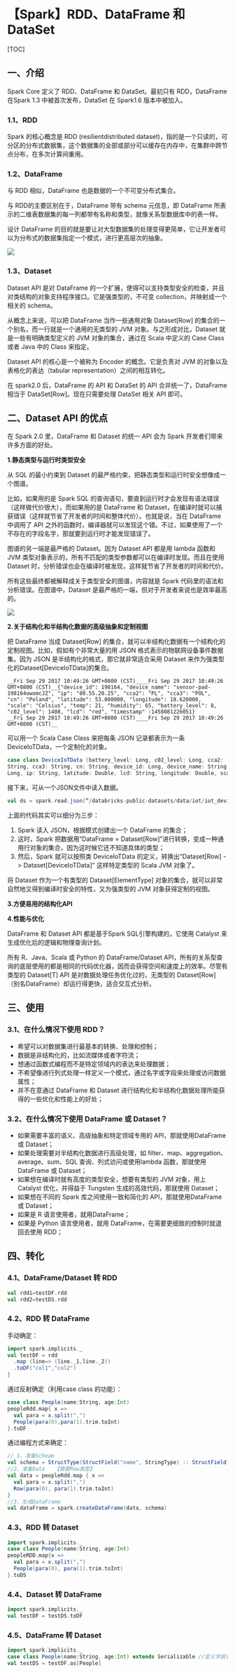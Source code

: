 # 【Spark】RDD、DataFrame 和 DataSet

[TOC]

## 一、介绍

Spark Core 定义了 RDD、DataFrame 和 DataSet。最初只有 RDD，DataFrame 在Spark 1.3 中被首次发布，DataSet 在 Spark1.6 版本中被加入。

### 1.1、RDD

Spark 的核心概念是 RDD (resilientdistributed dataset)，指的是一个只读的，可分区的分布式数据集，这个数据集的全部或部分可以缓存在内存中，在集群中跨节点分布，在多次计算间重用。

### 1.2、DataFrame

与 RDD 相似，DataFrame 也是数据的一个不可变分布式集合。

与 RDD的主要区别在于，DataFrame 带有 schema 元信息，即 DataFrame 所表示的二维表数据集的每一列都带有名称和类型，就像关系型数据库中的表一样。

设计 DataFrame 的目的就是要让对大型数据集的处理变得更简单，它让开发者可以为分布式的数据集指定一个模式，进行更高层次的抽象。

![](../../../../images/spark/base/RDD-DF.jpg)

### 1.3、Dataset

Dataset API 是对 DataFrame 的一个扩展，使得可以支持类型安全的检查，并且对类结构的对象支持程序接口。它是强类型的，不可变 collection，并映射成一个相关的 schema。

从概念上来说，可以把 DataFrame 当作一些通用对象 Dataset[Row] 的集合的一个别名，而一行就是一个通用的无类型的 JVM 对象。与之形成对比，Dataset 就是一些有明确类型定义的 JVM 对象的集合，通过在 Scala 中定义的 Case Class 或者 Java 中的 Class 来指定。

Dataset API 的核心是一个被称为 Encoder 的概念。它是负责对 JVM 的对象以及表格化的表达（tabular representation）之间的相互转化。 

在 spark2.0 后，DataFrame 的 API 和 DataSet 的 API 合并统一了，DataFrame 相当于 DataSet[Row]。现在只需要处理 DataSet 相关 API 即可。

## 二、Dataset API 的优点

在 Spark 2.0 里，DataFrame 和 Dataset 的统一 API 会为 Spark 开发者们带来许多方面的好处。

**1.静态类型与运行时类型安全**

从 SQL 的最小约束到 Dataset 的最严格约束，把静态类型和运行时安全想像成一个图谱。

比如，如果用的是 Spark SQL 的查询语句，要直到运行时才会发现有语法错误（这样做代价很大），而如果用的是 DataFrame 和 Dataset，在编译时就可以捕获错误（这样就节省了开发者的时间和整体代价）。也就是说，当在 DataFrame 中调用了 API 之外的函数时，编译器就可以发现这个错。不过，如果使用了一个不存在的字段名字，那就要到运行时才能发现错误了。

图谱的另一端是最严格的 Dataset。因为 Dataset API 都是用 lambda 函数和 JVM 类型对象表示的，所有不匹配的类型参数都可以在编译时发现。而且在使用 Dataset 时，分析错误也会在编译时被发现，这样就节省了开发者的时间和代价。

所有这些最终都被解释成关于类型安全的图谱，内容就是 Spark 代码里的语法和分析错误。在图谱中，Dataset 是最严格的一端，但对于开发者来说也是效率最高的。

![](../../../../images/spark/base/RDD-DF-DS.jpg)

**2.关于结构化和半结构化数据的高级抽象和定制视图**

把 DataFrame 当成 Dataset[Row] 的集合，就可以半结构化数据有一个结构化的定制视图。比如，假如有个非常大量的用 JSON 格式表示的物联网设备事件数据集。因为 JSON 是半结构化的格式，那它就非常适合采用 Dataset 来作为强类型化的Dataset[DeviceIoTData]的集合。

```
__Fri Sep 29 2017 10:49:26 GMT+0800 (CST)____Fri Sep 29 2017 10:49:26 GMT+0800 (CST)__{"device_id": 198164, "device_name": "sensor-pad-198164owomcJZ", "ip": "80.55.20.25", "cca2": "PL", "cca3": "POL", "cn": "Poland", "latitude": 53.080000, "longitude": 18.620000, "scale": "Celsius", "temp": 21, "humidity": 65, "battery_level": 8, "c02_level": 1408, "lcd": "red", "timestamp" :1458081226051}
__Fri Sep 29 2017 10:49:26 GMT+0800 (CST)____Fri Sep 29 2017 10:49:26 GMT+0800 (CST)__
```

可以用一个 Scala Case Class 来把每条 JSON 记录都表示为一条 DeviceIoTData，一个定制化的对象。

```scala
case class DeviceIoTData (battery_level: Long, c02_level: Long, cca2: 
String, cca3: String, cn: String, device_id: Long, device_name: String, humidity: 
Long, ip: String, latitude: Double, lcd: String, longitude: Double, scale:String, temp: Long, timestamp: Long)
```

接下来，可从一个JSON文件中读入数据。

```scala
val ds = spark.read.json(“/databricks-public-datasets/data/iot/iot_devices.json”).as[DeviceIoTData]
```

上面的代码其实可以细分为三步：

1. Spark 读入 JSON，根据模式创建出一个 DataFrame 的集合；
2. 这时，Spark 把数据用“DataFrame = Dataset[Row]”进行转换，变成一种通用行对象的集合，因为这时候它还不知道具体的类型；
3. 然后，Spark 就可以按照类 DeviceIoTData 的定义，转换出“Dataset[Row] -> Dataset[DeviceIoTData]” 这样特定类型的 Scala JVM 对象了。

将 Dataset 作为一个有类型的 Dataset[ElementType] 对象的集合，就可以非常自然地又得到编译时安全的特性，又为强类型的 JVM 对象获得定制的视图。

**3.方便易用的结构化API**

**4.性能与优化**

DataFrame 和 Dataset API 都是基于Spark SQL引擎构建的，它使用 Catalyst 来生成优化后的逻辑和物理查询计划。

所有 R、Java、Scala 或 Python 的 DataFrame/Dataset API，所有的关系型查询的底层使用的都是相同的代码优化器，因而会获得空间和速度上的效率。尽管有类型的 Dataset[T] API 是对数据处理任务优化过的，无类型的 Dataset[Row]（别名DataFrame）却运行得更快，适合交互式分析。

## 三、使用

### 3.1、在什么情况下使用 RDD？

- 希望可以对数据集进行最基本的转换、处理和控制；
- 数据是非结构化的，比如流媒体或者字符流；
- 想通过函数式编程而不是特定领域内的表达来处理数据；
- 不希望像进行列式处理一样定义一个模式，通过名字或字段来处理或访问数据属性；
- 并不在意通过 DataFrame 和 Dataset 进行结构化和半结构化数据处理所能获得的一些优化和性能上的好处；

### 3.2、在什么情况下使用 DataFrame 或 Dataset？

- 如果需要丰富的语义、高级抽象和特定领域专用的 API，那就使用DataFrame 或 Dataset；
- 如果处理需要对半结构化数据进行高级处理，如 filter、map、aggregation、average、sum、SQL 查询、列式访问或使用lambda 函数，那就使用DataFrame 或 Dataset；
- 如果想在编译时就有高度的类型安全，想要有类型的 JVM 对象，用上Catalyst 优化，并得益于 Tungsten 生成的高效代码，那就使用 Dataset；
- 如果想在不同的 Spark 库之间使用一致和简化的 API，那就使用DataFrame 或 Dataset；
- 如果是 R 语言使用者，就用DataFrame；
- 如果是 Python 语言使用者，就用 DataFrame，在需要更细致的控制时就退回去使用 RDD；

## 四、转化

### 4.1、DataFrame/Dataset 转 RDD

```scala
val rdd1=testDF.rdd
val rdd2=testDS.rdd
```

### 4.2、RDD 转 DataFrame

手动确定：

```scala
import spark.implicits._
val testDF = rdd
  .map (line=> (line._1,line._2))
  .toDF("col1","col2")
}
```

通过反射确定（利用case class 的功能）：

```scala
case class People(name:String, age:Int)
peopleRdd.map{ x =>
  val para = x.split(",")
  People(para(0),para(1).trim.toInt)
}.toDF
```

通过编程方式来确定：

```scala
// 1、准备Scheam
val schema = StructType(StructField("name", StringType) :: StructField("age", IntegerType) :: Nil)
//2、准备Data   【需要Row类型】
val data = peopleRdd.map { x =>
  val para = x.split(",")
  Row(para(0), para(1).trim.toInt)
}
//3、生成DataFrame
val dataFrame = spark.createDataFrame(data, schema)
```

### 4.3、RDD 转 Dataset

```scala
import spark.implicits._
case class People(name:String, age:Int)
peopleRDD.map{x =>
  val para = x.split(",")
  People(para(0), para(1).trim.toInt)
}.toDS
```

### 4.4、Dataset 转 DataFrame

```scala
import spark.implicits._
val testDF = testDS.toDF
```

### 4.5、DataFrame 转 Dataset

```scala
import spark.implicits._
case class People(name:String, age:Int) extends Serializable //定义字段名和类型
val testDS = testDF.as[People]
```